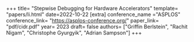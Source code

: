 +++
title= "Stepwise Debugging for Hardware Accelerators"
template= "papers/li.html"
date=2022-10-22
[extra]
conference_name ="ASPLOS"
conference_link= "https://asplos-conference.org/"
paper_link= "pdf/cidr.pdf"
year= 2023
draft= false
authors= ["Griffin Berlstein", "Rachit Nigam", "Christophe Gyurgyik", "Adrian Sampson"]
+++
